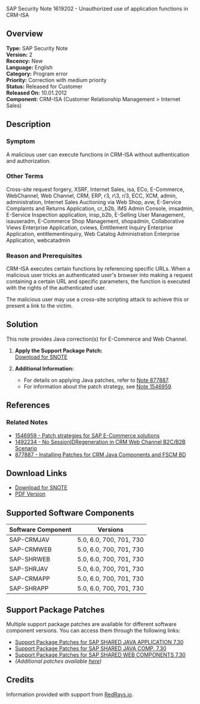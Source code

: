 SAP Security Note 1619202 - Unauthorized use of application functions in CRM-ISA

## Overview

**Type:** SAP Security Note  
**Version:** 2  
**Recency:** New  
**Language:** English  
**Category:** Program error  
**Priority:** Correction with medium priority  
**Status:** Released for Customer  
**Released On:** 10.01.2012  
**Component:** CRM-ISA (Customer Relationship Management > Internet Sales)

## Description

### Symptom
A malicious user can execute functions in CRM-ISA without authentication and authorization.

### Other Terms
Cross-site request forgery, XSRF, Internet Sales, isa, ECo, E-Commerce, WebChannel, Web Channel, CRM, ERP, r3, r\3, r/3, ECC, XCM, admin, administration, Internet Sales Auctioning via Web Shop, avw, E-Service Complaints and Returns Application, cr_b2b, IMS Admin Console, imsadmin, E-Service Inspection application, insp_b2b, E-Selling User Management, isauseradm, E-Commerce Shop Management, shopadmin, Collaborative Views Enterprise Application, cviews, Entitlement Inquiry Enterprise Application, entitlementinquiry, Web Catalog Administration Enterprise Application, webcatadmin

### Reason and Prerequisites
CRM-ISA executes certain functions by referencing specific URLs. When a malicious user tricks an authenticated user's browser into making a request containing a certain URL and specific parameters, the function is executed with the rights of the authenticated user.

The malicious user may use a cross-site scripting attack to achieve this or present a link to the victim.

## Solution

This note provides Java correction(s) for E-Commerce and Web Channel.

1. **Apply the Support Package Patch:**  
   [Download for SNOTE](https://notesdownloads.sap.com/note/0040000017289592017)

2. **Additional Information:**  
   - For details on applying Java patches, refer to [Note 877887](https://me.sap.com/notes/877887).
   - For information about the patch strategy, see [Note 1546959](https://me.sap.com/notes/1546959).

## References

### Related Notes
- [1546959 - Patch strategies for SAP E-Commerce solutions](https://me.sap.com/notes/1546959)
- [1492234 - No SessionIDRegeneration in CRM Web Channel B2C/B2B Scenario](https://me.sap.com/notes/1492234)
- [877887 - Installing Patches for CRM Java Components and FSCM BD](https://me.sap.com/notes/877887)

## Download Links
- [Download for SNOTE](https://notesdownloads.sap.com/note/0040000017289592017)
- [PDF Version](https://userapps.support.sap.com/sap/support/sfm/notes/print/0001619202?language=en-US&token=7F8DBE6AB40668D1A8EBDDA6FD8A8705)

## Supported Software Components

| Software Component       | Versions          |
|--------------------------|-------------------|
| SAP-CRMJAV               | 5.0, 6.0, 700, 701, 730 |
| SAP-CRMWEB               | 5.0, 6.0, 700, 701, 730 |
| SAP-SHRWEB               | 5.0, 6.0, 700, 701, 730 |
| SAP-SHRJAV               | 5.0, 6.0, 700, 701, 730 |
| SAP-CRMAPP               | 5.0, 6.0, 700, 701, 730 |
| SAP-SHRAPP               | 5.0, 6.0, 700, 701, 730 |

## Support Package Patches
Multiple support package patches are available for different software component versions. You can access them through the following links:

- [Support Package Patches for SAP SHARED JAVA APPLICATION 7.30](https://userapps.support.sap.com/sap/support/swdc/notes?cvnr=01200615320200017602&support_package=SP000&patch_level=000009)
- [Support Package Patches for SAP SHARED JAVA COMP. 7.30](https://userapps.support.sap.com/sap/support/swdc/notes?cvnr=01200615320200017603&support_package=SP000&patch_level=000009)
- [Support Package Patches for SAP SHARED WEB COMPONENTS 7.30](https://userapps.support.sap.com/sap/support/swdc/notes?cvnr=01200615320200017604&support_package=SP000&patch_level=000009)
- *(Additional patches available [here](https://me.sap.com/support/swdc/notes))*

## Credits
Information provided with support from [RedRays.io](https://redrays.io).